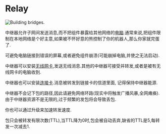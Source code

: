 # Relay

![Building bridges.](oredict:oc:relay)

中继器允许子网间发送消息,而不把组件暴露给其他网络的[电脑](../general/computer.md).通常来说,把组件限制在本地网络是个好主意,如果被不怀好意的熊控制了你的机器人,那么你家就完蛋了.

可避免电脑链接到错误的屏幕,或者避免组件崩溃(可能崩掉电脑,并使之无法启动).

中继器可以安装[无线网卡](../item/wlanCard.md),发送无线消息.其他的中继器可接受并转发,或者是被有无线网卡的电脑收到.

中继器也可以安装[连接卡](../item/linkedCard.md).消息被转发到链接卡的信道里面, 记得保持中继器能源.

中继器不会记下包的路径,因此请避免网络环路(现实中将触发广播风暴,全网瘫痪).由于中继器资源不是无限的,过于频繁的发包将会导致丢包. 

你也可以通过升级来加速转发速度.

包只会被转发有限次数(TTL),当TTL降为0时,包会被自动丢弃,缺省的TTL是5,每转发一次减去1.
